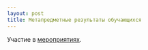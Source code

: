 ```yaml
---
layout: post
title: Метапредметные результаты обучающихся
---
```


Участие в [мероприятиях](../contenc/form3/сертификат-Марафон.jpg).

